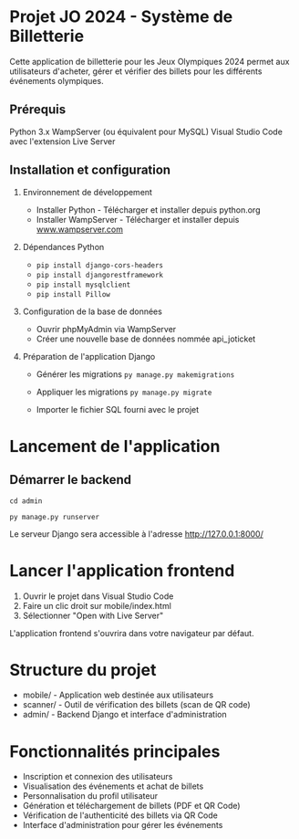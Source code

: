 # Projet JO 2024 - Système de Billetterie
Cette application de billetterie pour les Jeux Olympiques 2024 permet aux utilisateurs d'acheter, gérer et vérifier des billets pour les différents événements olympiques.


## Prérequis

Python 3.x
WampServer (ou équivalent pour MySQL)
Visual Studio Code avec l'extension Live Server

## Installation et configuration
1. Environnement de développement
	- Installer Python - Télécharger et installer depuis python.org
	- Installer WampServer - Télécharger et installer depuis www.wampserver.com

2. Dépendances Python
	- `pip install django-cors-headers`
	- `pip install djangorestframework`
	- `pip install mysqlclient`
	- `pip install Pillow`

3. Configuration de la base de données
	- Ouvrir phpMyAdmin via WampServer
	- Créer une nouvelle base de données nommée api_joticket

4. Préparation de l'application Django
	- Générer les migrations
	`py manage.py makemigrations`

	- Appliquer les migrations
	`py manage.py migrate`

	- Importer le fichier SQL fourni avec le projet

# Lancement de l'application
## Démarrer le backend

`cd admin`

`py manage.py runserver`

Le serveur Django sera accessible à l'adresse http://127.0.0.1:8000/

# Lancer l'application frontend

1. Ouvrir le projet dans Visual Studio Code
2. Faire un clic droit sur mobile/index.html
3. Sélectionner "Open with Live Server"

L'application frontend s'ouvrira dans votre navigateur par défaut.

# Structure du projet

- mobile/ - Application web destinée aux utilisateurs
- scanner/ - Outil de vérification des billets (scan de QR code)
- admin/ - Backend Django et interface d'administration

# Fonctionnalités principales

- Inscription et connexion des utilisateurs
- Visualisation des événements et achat de billets
- Personnalisation du profil utilisateur
- Génération et téléchargement de billets (PDF et QR Code)
- Vérification de l'authenticité des billets via QR Code
- Interface d'administration pour gérer les événements